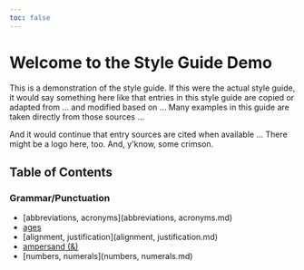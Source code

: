 ```yaml
---
toc: false
---
```


# Welcome to the Style Guide Demo

This is a demonstration of the style guide. If this were the actual style guide, it would say something here like that entries in this style guide are copied or adapted from ... and modified based on ... Many examples in this guide are taken directly from those sources ...

And it would continue that entry sources are cited when available ... There might be a logo here, too. And, y'know, some crimson.

## Table of Contents

### Grammar/Punctuation

- [abbreviations, acronyms](abbreviations, acronyms.md)
- [ages](ages.md)
- [alignment, justification](alignment, justification.md)
- [ampersand \(&\)](ampersand.md)
- [numbers, numerals](numbers, numerals.md)
